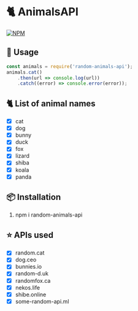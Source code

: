 # 🐈 AnimalsAPI

[![NPM](https://nodei.co/npm/random-animals-api.png)](https://nodei.co/npm/random-animals-api/)

## 📝 Usage
```js
const animals = require('random-animals-api'); 
animals.cat()
    .then(url => console.log(url))
    .catch((error) => console.error(error));
```

## 🐈 List of animal names

- [x] cat
- [x] dog
- [x] bunny
- [x] duck
- [x] fox
- [x] lizard
- [x] shiba
- [x] koala
- [x] panda

## 📦 Installation

1. npm i random-animals-api

## ⭐️ APIs used

- [x] random.cat
- [x] dog.ceo
- [x] bunnies.io
- [x] random-d.uk
- [x] randomfox.ca
- [x] nekos.life
- [x] shibe.online
- [x] some-random-api.ml
